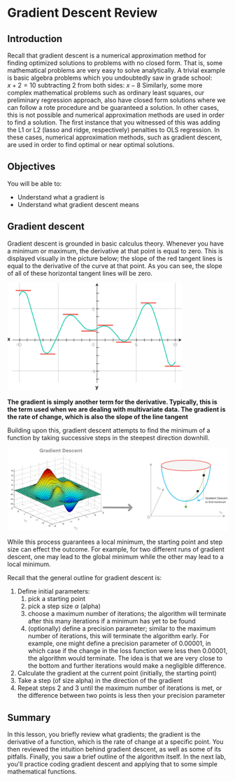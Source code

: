 
# Gradient Descent Review

## Introduction

Recall that gradient descent is a numerical approximation method for finding optimized solutions to problems with no closed form. That is, some mathematical problems are very easy to solve analytically. A trivial example is basic algebra problems which you undoubtedly saw in grade school:  
$x+2 = 10$
subtracting 2 from both sides:
$x-8$
Similarly, some more complex mathematical problems such as ordinary least squares, our preliminary regression approach, also have closed form solutions where we can follow a rote procedure and be guaranteed a solution. In other cases, this is not possible and numerical approximation methods are used in order to find a solution. The first instance that you witnessed of this was adding the L1 or L2 (lasso and ridge, respectively) penalties to OLS regression. In these cases, numerical approximation methods, such as gradient descent, are used  in order to find optimal or near optimal solutions.


## Objectives
You will be able to:

* Understand what a gradient is
* Understand what gradient descent means

## Gradient descent

Gradient descent is grounded in basic calculus theory. Whenever you have a minimum or maximum, the derivative at that point is equal to zero. This is displayed visually in the picture below; the slope of the red tangent lines is equal to the derivative of the curve at that point. As you can see, the slope of all of these horizontal tangent lines will be zero. 

<img src="images/new_dxdy0.png" width="400">

**The gradient is simply another term for the derivative. Typically, this is the term used when we are dealing with multivariate data. The gradient is the rate of change, which is also the slope of the line tangent**

Building upon this, gradient descent attempts to find the minimum of a function by taking successive steps in the steepest direction downhill.

<img src="images/new_gradient.png">

While this process guarantees a local minimum, the starting point and step size can effect the outcome. For example, for two different runs of gradient descent, one may lead to the global minimum while the other may lead to a local minimum.

Recall that the general outline for gradient descent is:

1. Define initial parameters:
    1. pick a starting point
    2. pick a step size $\alpha$ (alpha)
    3. choose a maximum number of iterations; the algorithm will terminate after this many iterations if a minimum has yet to be found
    4. (optionally) define a precision parameter; similar to the maximum number of iterations, this will terminate the algorithm early. For example, one might define a precision parameter of 0.00001, in which case if the change in the loss function were less then 0.00001, the algorithm would terminate. The idea is that we are very close to the bottom and further iterations would make a negligible difference.
2. Calculate the gradient at the current point (initially, the starting point)
3. Take a step (of size alpha) in the direction of the gradient
4. Repeat steps 2 and 3 until the maximum number of iterations is met, or the difference between two points is less then your precision parameter

## Summary

In this lesson, you briefly review what gradients; the gradient is the derivative of a function, which is the rate of change at a specific point. You then reviewed the intuition behind gradient descent, as well as some of its pitfalls. Finally, you saw a brief outline of the algorithm itself. In the next lab, you'll practice coding gradient descent and applying that to some simple mathematical functions.


```python

```
